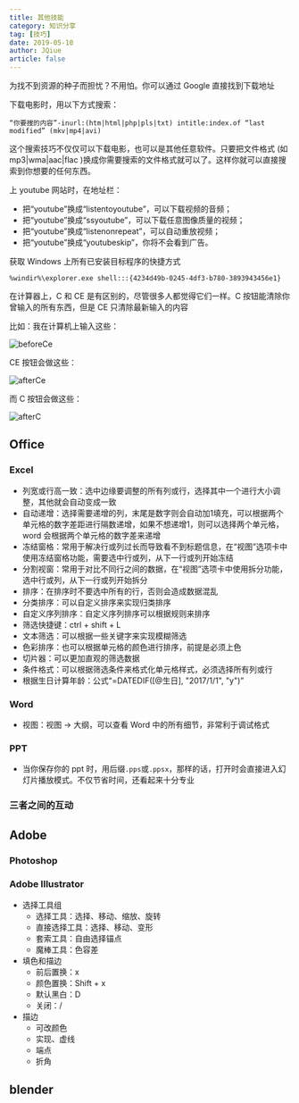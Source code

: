 ```yaml
---
title: 其他技能
category: 知识分享
tag: [技巧]
date: 2019-05-10
author: JQiue
article: false
---
```


为找不到资源的种子而担忧？不用怕。你可以通过 Google 直接找到下载地址

下载电影时，用以下方式搜索：

```
“你要搜的内容”-inurl:(htm|html|php|pls|txt) intitle:index.of “last modified” (mkv|mp4|avi)
```

这个搜索技巧不仅仅可以下载电影，也可以是其他任意软件。只要把文件格式 (如 mp3|wma|aac|flac )换成你需要搜索的文件格式就可以了。这样你就可以直接搜索到你想要的任何东西。

上 youtube 网站时，在地址栏：

+ 把“youtube”换成“listentoyoutube”，可以下载视频的音频；  
+ 把“youtube”换成“ssyoutube”，可以下载任意图像质量的视频；  
+ 把“youtube”换成“listenonrepeat”，可以自动重放视频；  
+ 把“youtube”换成“youtubeskip”，你将不会看到广告。

获取 Windows 上所有已安装目标程序的快捷方式

```
%windir%\explorer.exe shell:::{4234d49b-0245-4df3-b780-3893943456e1}
```

在计算器上，C 和 CE 是有区别的，尽管很多人都觉得它们一样。C 按钮能清除你曾输入的所有东西，但是 CE 只清除最新输入的内容

比如：我在计算机上输入这些：

![beforeCe](./images/beforeCe.png)

CE 按钮会做这些：

![afterCe](./images/afterCe.png)

而 C 按钮会做这些：

![afterC](./images/afterC.png)

## Office

### Excel

+ 列宽或行高一致：选中边缘要调整的所有列或行，选择其中一个进行大小调整，其他就会自动变成一致
+ 自动递增：选择需要递增的列，末尾是数字则会自动加1填充，可以根据两个单元格的数字差距进行隔数递增，如果不想递增1，则可以选择两个单元格，word 会根据两个单元格的数字差来递增
+ 冻结窗格：常用于解决行或列过长而导致看不到标题信息，在“视图”选项卡中使用冻结窗格功能，需要选中行或列，从下一行或列开始冻结
+ 分割视窗：常用于对比不同行之间的数据，在“视图”选项卡中使用拆分功能，选中行或列，从下一行或列开始拆分
+ 排序：在排序时不要选中所有的行，否则会造成数据混乱
+ 分类排序：可以自定义排序来实现归类排序
+ 自定义序列排序：自定义序列排序可以根据规则来排序
+ 筛选快捷键：ctrl + shift + L
+ 文本筛选：可以根据一些关键字来实现模糊筛选
+ 色彩排序：也可以根据单元格的颜色进行排序，前提是必须上色
+ 切片器：可以更加直观的筛选数据
+ 条件格式：可以根据筛选条件来格式化单元格样式，必须选择所有列或行
+ 根据生日计算年龄：公式“=DATEDIF([@生日], "2017/1/1", "y")”

### Word

+ 视图：视图 -> 大纲，可以查看 Word 中的所有细节，非常利于调试格式

### PPT

+ 当你保存你的 ppt 时，用后缀`.pps`或`.ppsx`，那样的话，打开时会直接进入幻灯片播放模式。不仅节省时间，还看起来十分专业

### 三者之间的互动

<!-- to be updated -->

## Adobe

### Photoshop

### Adobe Illustrator

+ 选择工具组
  + 选择工具：选择、移动、缩放、旋转
  + 直接选择工具：选择、移动、变形
  + 套索工具：自由选择锚点
  + 魔棒工具：色容差
+ 填色和描边
  + 前后置换：x
  + 颜色置换：Shift + x
  + 默认黑白：D
  + 关闭：/
+ 描边
  + 可改颜色
  + 实现、虚线
  + 端点
  + 折角

## blender
